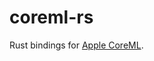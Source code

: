# coreml-rs

Rust bindings for [Apple CoreML](https://developer.apple.com/documentation/coreml?language=objc).